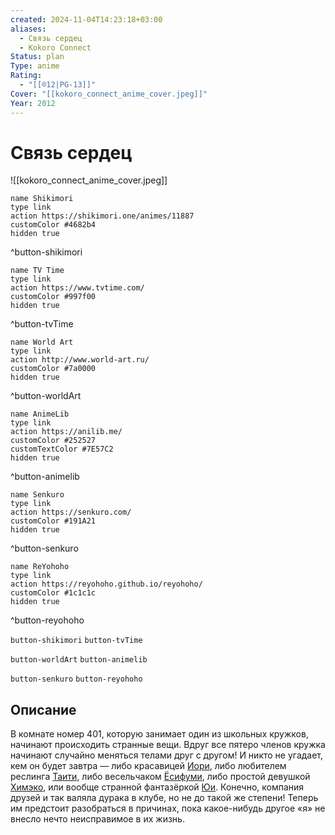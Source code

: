 ```yaml
---
created: 2024-11-04T14:23:18+03:00
aliases:
  - Связь сердец
  - Kokoro Connect
Status: plan
Type: anime
Rating:
  - "[[®️12|PG-13]]"
Cover: "[[kokoro_connect_anime_cover.jpeg]]"
Year: 2012
---
```


# Связь сердец

![[kokoro_connect_anime_cover.jpeg]]

```button
name Shikimori
type link
action https://shikimori.one/animes/11887
customColor #4682b4
hidden true
```
^button-shikimori

```button
name TV Time
type link
action https://www.tvtime.com/
customColor #997f00
hidden true
```
^button-tvTime

```button
name World Art
type link
action http://www.world-art.ru/
customColor #7a0000
hidden true
```
^button-worldArt

```button
name AnimeLib
type link
action https://anilib.me/
customColor #252527
customTextColor #7E57C2
hidden true
```
^button-animelib

```button
name Senkuro
type link
action https://senkuro.com/
customColor #191A21
hidden true
```
^button-senkuro

```button
name ReYohoho
type link
action https://reyohoho.github.io/reyohoho/
customColor #1c1c1c
hidden true
```
^button-reyohoho

`button-shikimori` `button-tvTime`

`button-worldArt` `button-animelib`

`button-senkuro` `button-reyohoho`

## Описание

В комнате номер 401, которую занимает один из школьных кружков, начинают происходить странные вещи. Вдруг все пятеро членов кружка начинают случайно меняться телами друг с другом! И никто не угадает, кем он будет завтра — либо красавицей [Иори](https://shikimori.one/characters/40196-iori-nagase), либо любителем реслинга [Таити](https://shikimori.one/characters/40195-taichi-yaegashi), либо весельчаком [Ёсифуми](https://shikimori.one/characters/40199-yoshifumi-aoki), либо простой девушкой [Химэко](https://shikimori.one/characters/40197-himeko-inaba), или вообще странной фантазёркой [Юи](https://shikimori.one/characters/40198-yui-kiriyama). Конечно, компания друзей и так валяла дурака в клубе, но не до такой же степени! Теперь им предстоит разобраться в причинах, пока какое-нибудь другое «я» не внесло нечто неисправимое в их жизнь.
